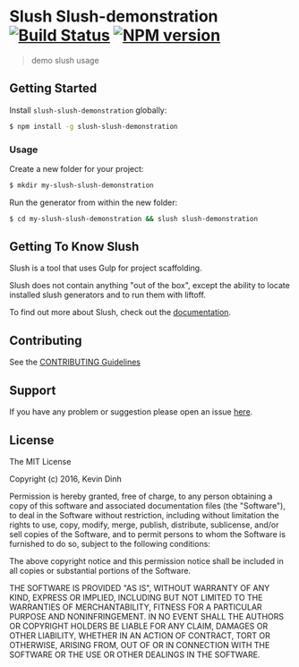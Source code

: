 # Slush Slush-demonstration [![Build Status](https://secure.travis-ci.org/Kevin-Dinh/slush-slush-demonstration.png?branch=master)](https://travis-ci.org/Kevin-Dinh/slush-slush-demonstration) [![NPM version](https://badge-me.herokuapp.com/api/npm/slush-slush-demonstration.png)](http://badges.enytc.com/for/npm/slush-slush-demonstration)

> demo slush usage


## Getting Started

Install `slush-slush-demonstration` globally:

```bash
$ npm install -g slush-slush-demonstration
```

### Usage

Create a new folder for your project:

```bash
$ mkdir my-slush-slush-demonstration
```

Run the generator from within the new folder:

```bash
$ cd my-slush-slush-demonstration && slush slush-demonstration
```

## Getting To Know Slush

Slush is a tool that uses Gulp for project scaffolding.

Slush does not contain anything "out of the box", except the ability to locate installed slush generators and to run them with liftoff.

To find out more about Slush, check out the [documentation](https://github.com/slushjs/slush).

## Contributing

See the [CONTRIBUTING Guidelines](https://github.com/Kevin-Dinh/slush-slush-demonstration/blob/master/CONTRIBUTING.md)

## Support
If you have any problem or suggestion please open an issue [here](https://github.com/Kevin-Dinh/slush-slush-demonstration/issues).

## License 

The MIT License

Copyright (c) 2016, Kevin Dinh

Permission is hereby granted, free of charge, to any person
obtaining a copy of this software and associated documentation
files (the "Software"), to deal in the Software without
restriction, including without limitation the rights to use,
copy, modify, merge, publish, distribute, sublicense, and/or sell
copies of the Software, and to permit persons to whom the
Software is furnished to do so, subject to the following
conditions:

The above copyright notice and this permission notice shall be
included in all copies or substantial portions of the Software.

THE SOFTWARE IS PROVIDED "AS IS", WITHOUT WARRANTY OF ANY KIND,
EXPRESS OR IMPLIED, INCLUDING BUT NOT LIMITED TO THE WARRANTIES
OF MERCHANTABILITY, FITNESS FOR A PARTICULAR PURPOSE AND
NONINFRINGEMENT. IN NO EVENT SHALL THE AUTHORS OR COPYRIGHT
HOLDERS BE LIABLE FOR ANY CLAIM, DAMAGES OR OTHER LIABILITY,
WHETHER IN AN ACTION OF CONTRACT, TORT OR OTHERWISE, ARISING
FROM, OUT OF OR IN CONNECTION WITH THE SOFTWARE OR THE USE OR
OTHER DEALINGS IN THE SOFTWARE.

